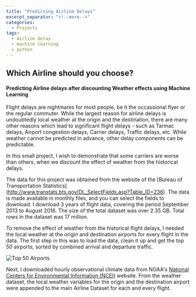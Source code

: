 ```yaml
---
title: "Predicting Airline Delays"
excerpt_separator: "<!--more-->"
categories:
  - Projects
tags:
  - Airline delay
  - machine learning
  - python
---
```


## Which Airline should you choose?
#### Predicting Airline delays after discounting Weather effects using Machine Learning

Flight delays are nightmares for most people, be it the occassional flyer or the regular commuter. While the largest reason for airline delays is undoubtedly local weather at the origin and the destination, there are many other reasons which lead to significant flight delays - such as Tarmac delays, Airport congestion delays, Carrier delays, Traffic delays, etc. While weather cannot be predicted in advance, other delay components can be predictable. 

<script
    src="https://xcitech.github.io/assets/images/interact_barchart.js"
    id="c5337aae-d319-4bc7-a934-be6a5a72136d"
    data-bokeh-model-id="d714bbcf-c194-4ca9-9974-45cfdce5772e"
    data-bokeh-doc-id="cd4e7877-5ca3-4248-8364-5010d1e17c53"
></script>

In this small project, I wish to demonstrate that some carriers are worse than others, when we discount the effect of weather from the historical delays. 

The data for this project was obtained from the website of the [Bureau of Transportation Statistics] (http://www.transtats.bts.gov/DL_SelectFields.asp?Table_ID=236). The data is made available in monthly files, and you can select the fields to download. I download 3 years of flight data, covering the period September 2013 to August 2016. The size of the total dataset was over 2.35 GB. Total rows in the dataset was 17 million.

To remove the effect of weather from the historical flight delays, I needed the local weather at the origin and destination airports for every flight in the data. The first step in this was to load the data, clean it up and get the top 50 airports, sorted by combined arrival and departure traffic. 

![Top 50 Airports][top50]

Next, I downloaded hourly observational climate data from NOAA's [National Centers for Environmental Information (NCEI)](https://www.ncdc.noaa.gov) website. From the weather dataset, the local weather variables for the origin and the destination airport were appended to the main Airline Dataset for each and every flight.

<script
    src="https://xcitech.github.io/assets/images/heatmap.js"
    id="54c6a8d0-8eda-4df8-bfe2-a827131e6bf1"
    data-bokeh-model-id="f9c8fff2-14ec-4ef8-b948-771467a19e83"
    data-bokeh-doc-id="1eb87fbd-42d6-49c5-970e-94c4236e0ae2"
></script>

[top50]: https://xcitech.github.io/assets/images/top50.png "Top 50 Airports"
